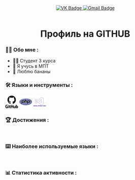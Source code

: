 <div id="badges" align ="center">
  <a href= "https://vk.com/id748018272">
     <img src= "https://img.shields.io/badge/VK-blue?style=for-the-badge&logo=VK&logoColor=white" alt="VK Badge"/>
  </a>
  <a href= "https://mail.google.com/mail/u/0/#inbox">
     <img src= "https://img.shields.io/badge/Email-red?style=for-the-badge&logo=Gmail&logoColor=red" alt="Gmail Badge"/>
  </a>
</div>

<div id="viewprof" aligh="center" >
  <img src="https://komarev.com/ghpvc/?username=Manukov467&style=flat-square&color=blue" alt=""/>
</div>

<div id="heythere" align="center">
<h1> Профиль на GITHUB </h1>
</div>

### :man_technologist: Обо мне :

- :man_student: Студент 3 курса
- :school: Я учусь в МПТ
- :banana: Люблю бананы

### :hammer_and_wrench: Языки и инструменты :
<div>
 <img src= "https://github.com/devicons/devicon/blob/master/icons/github/github-original-wordmark.svg" width="40" height="40"/>
  <img src= "https://github.com/devicons/devicon/blob/master/icons/php/php-original.svg" width="40" height="40"/>
  <img src= "https://github.com/devicons/devicon/blob/master/icons/visualstudio/visualstudio-line-wordmark.svg" width="40" height="40"/>
</div>

### :trophy: Достижения :

<div>
  <img src="https://github-profile-trophy.vercel.app/?username=Manukov467" alt=""/>
</div>

### :keyboard: Наиболее используемые языки :
<div>
  <img src="https://github-readme-stats.vercel.app/api/top-langs/?username=Manukov467" alt=""/>
</div>

### :bar_chart: Статистика активности :
<div>
  <img src="https://github-readme-activity-graph.vercel.app/graph?username=Manukov467&theme=github" alt=""/>
</div>
